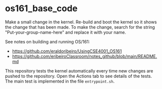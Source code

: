 # os161_base_code

Make a small change in the kernel. Re-build and boot the kernel so it shows the change that has been made. To make the change, search for the string "Put-your-group-name-here" and replace it with your name. 

See notes on building and running OS/161: 
- https://github.com/eraldoribeiro/UsingCSE4001_OS161
- https://github.com/eribeiroClassroom/notes_github/blob/main/README.md

This repository tests the kernel automatically every time new changes are pushed to the repository. Open the Actions tab to see details of the tests. The main test is implemented in the file `entrypoint.sh`. 





